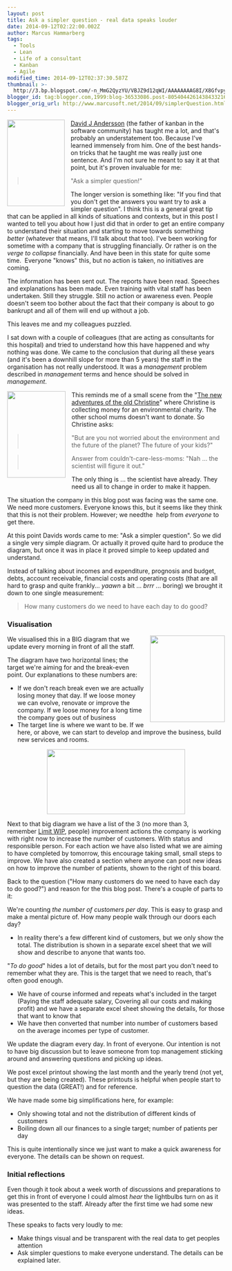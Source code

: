 ```yaml
---
layout: post
title: Ask a simpler question - real data speaks louder
date: 2014-09-12T02:22:00.002Z
author: Marcus Hammarberg
tags:
  - Tools
  - Lean
  - Life of a consultant
  - Kanban
  - Agile
modified_time: 2014-09-12T02:37:30.587Z
thumbnail: >-
  http://3.bp.blogspot.com/-n_MmG2QyzYU/VBJZ9d12qWI/AAAAAAAAG8I/X8Gfvpy9AYw/s72-c/david%2Bandersson.jpg
blogger_id: tag:blogger.com,1999:blog-36533086.post-8054044261438433216
blogger_orig_url: http://www.marcusoft.net/2014/09/simplerQuestion.html
---
```



<div>

<div class="separator" style="clear: both; text-align: center;">

<a
href="http://3.bp.blogspot.com/-n_MmG2QyzYU/VBJZ9d12qWI/AAAAAAAAG8I/X8Gfvpy9AYw/s1600/david%2Bandersson.jpg"
data-imageanchor="1"
style="clear: left; float: left; margin-bottom: 1em; margin-right: 1em;"><img
src="http://3.bp.blogspot.com/-n_MmG2QyzYU/VBJZ9d12qWI/AAAAAAAAG8I/X8Gfvpy9AYw/s1600/david%2Bandersson.jpg"
data-border="0" width="133" height="200" /></a>

</div>

<a href="https://twitter.com/agilemanager" target="_blank">David J
Andersson</a> (the father of kanban in the software community) has
taught me a lot, and that's probably an understatement too. Because I've
learned immensely from him. One of the best hands-on tricks that he
taught me was really just one sentence. And I'm not sure he meant to say
it at that point, but it's proven invaluable for me:

> "Ask a simpler question!"

The longer version is something like: "If you find that you don't get
the answers you want try to ask a simpler question". I think this is a
general great tip that can be applied in all kinds of situations and
contexts, but in this post I wanted to tell you about how I just did
that in order to get an entire company to understand their situation and
starting to move towards something *better* (whatever that means, I'll
talk about that too).
I've been working for sometime with a company
that is struggling financially. Or rather is on the *verge to collapse*
financially. And have been in this state for quite some time.  Everyone
"knows" this, but no action is taken, no initiatives are coming.

The information has been sent out. The reports have been read. Speeches
and explanations has been made. Even training with vital staff has been
undertaken. Still they struggle. Still no action or awareness even.
People doesn't seem too bother about the fact that their company is
about to go bankrupt and all of them will end up without a job.

This leaves me and my colleagues puzzled.

I sat down with a couple of colleagues (that are acting as consultants
for this hospital) and tried to understand how this have happened and
why nothing was done. We came to the conclusion that during all these
years (and it's been a downhill slope for more than 5 years) the staff
in the organisation has not really understood. It was a *management*
problem described in *management* terms and hence should be solved in
*management*.

<div class="separator" style="clear: both; text-align: center;">

<a
href="http://1.bp.blogspot.com/-7pgc7NhkA3I/VBEFeEgN1_I/AAAAAAAAG30/B8I3KAA-bnk/s1600/new%2Badventures%2Bof%2Bold%2Bchristine.jpg"
data-imageanchor="1"
style="clear: left; float: left; margin-bottom: 1em; margin-right: 1em;"><img
src="http://1.bp.blogspot.com/-7pgc7NhkA3I/VBEFeEgN1_I/AAAAAAAAG30/B8I3KAA-bnk/s1600/new%2Badventures%2Bof%2Bold%2Bchristine.jpg"
data-border="0" width="135" height="200" /></a>

</div>

<span id="goog_746609428"><span id="goog_746609429">This
reminds me of a small scene from the
"<a href="http://www.imdb.com/title/tt0462128/" target="_blank">The new
adventures of the old Christine</a>" where Christine is collecting money
for an environmental charity. The other school mums doesn't want to
donate. So Christine asks:

> "But are you not worried about the environment and the future of the
> planet? The future of your kids?"

> Answer from couldn't-care-less-moms: "Nah ... the scientist will
> figure it out."

The only thing is ... the scientist have already. They need us all to
change in order to make it happen.

The situation the company in this blog post was facing was the same one.
We need more customers. Everyone knows this, but it seems like they
think that this is not their problem. However; we needthe  help from
*everyone* to get there.

At this point Davids words came to me: "Ask a simpler question". So we
did a single very simple diagram. Or actually it proved quite hard to
produce the diagram, but once it was in place it proved simple to keep
updated and understand.

Instead of talking about incomes and expenditure, prognosis and budget,
debts, account receivable, financial costs and operating costs (that are
all hard to grasp and quite frankly... *yaawn* a bit ... *brrr* ...
boring) we brought it down to one single measurement:

> How many customers do we need to have each day to do good?

### Visualisation

<div class="separator" style="clear: both; text-align: center;">

<a
href="http://4.bp.blogspot.com/-OrEIq7oK90U/VBJXVq5wTII/AAAAAAAAG70/vVqgokqdZmA/s1600/board.png"
data-imageanchor="1"
style="clear: right; float: right; margin-bottom: 1em; margin-left: 1em;"><img
src="http://4.bp.blogspot.com/-OrEIq7oK90U/VBJXVq5wTII/AAAAAAAAG70/vVqgokqdZmA/s1600/board.png"
data-border="0" width="173" height="200" /></a>

</div>

<div style="text-align: left;">

We visualised this in a BIG diagram that we update every morning in
front of all the staff.

</div>

The diagram have two horizontal lines; the target we're aiming for and
the break-even point.
Our explanations to these numbers are:

- If we don't reach break even we are actually losing money that day.
    If we loose money we can evolve, renovate or improve the company. If
    we loose money for a long time the company goes out of business
- The target line is where we want to be. If we here, or above, we can
    start to develop and improve the business, build new services and
    rooms.

<div class="separator" style="clear: both; text-align: center;">

<a
href="http://4.bp.blogspot.com/-7fvEw76vfiY/VBJYMl8fIqI/AAAAAAAAG78/tHAoXax31HM/s1600/board%2Bwith%2Bactions.png"
data-imageanchor="1" style="margin-left: 1em; margin-right: 1em;"><img
src="http://4.bp.blogspot.com/-7fvEw76vfiY/VBJYMl8fIqI/AAAAAAAAG78/tHAoXax31HM/s1600/board%2Bwith%2Bactions.png"
data-border="0" width="320" height="150" /></a>

</div>

Next to that big diagram we have a list of the 3 (no more than 3,
remember <a href="http://en.wikipedia.org/wiki/Work_in_process"
target="_blank">Limit WIP</a>, people) improvement actions the company
is working with right now to increase the number of customers. With
status and responsible person.
For each action we have also listed what we are aiming to have completed
by tomorrow, this encourage taking small, small steps to improve. We
have also created a section where anyone can post new ideas on how to
improve the number of patients, shown to the right of this board.

Back to the question ("How many customers do we need to have each day to
do good?") and reason for the this blog post. There's a couple of parts
to it:

We're counting *the number of customers per day*. This is easy to grasp
and make a mental picture of. How many people walk through our doors
each day?

- In reality there's a few different kind of customers, but we only
    show the total. The distribution is shown in a separate excel sheet
    that we will show and describe to anyone that wants too.

"*To do good*" hides a lot of details, but for the most part you don't
need to remember what they are. This is the target that we need to
reach, that's often good enough.

- We have of course informed and repeats what's included in the target
    (Paying the staff adequate salary, Covering all our costs and making
    profit) and we have a separate excel sheet showing the details, for
    those that want to know that
- We have then converted that number into number of customers based on
    the average incomes per type of customer.

We update the diagram every day. In front of everyone. Our intention is
not to have big discussion but to leave someone from top management
sticking around and answering questions and picking up ideas.

We post excel printout showing the last month and the yearly trend (not
yet, but they are being created). These printouts is helpful when people
start to question the data (GREAT!) and for reference.  

<div>

We have made some big simplifications here, for example:

</div>

- Only showing total and not the distribution of different kinds of
    customers
- Boiling down all our finances to a single target; number of patients
    per day

<div>

This is quite intentionally since we just want to make a quick awareness
for everyone. The details can be shown on request.

</div>

<div>

### Initial reflections

</div>

<div>

Even though it took about a week worth of discussions and preparations
to get this in front of everyone I could almost *hear* the lightbulbs
turn on as it was presented to the staff. Already after the first time
we had some new ideas.

</div>

<div>
</div>

<div>

These speaks to facts very loudly to me:

</div>

<div>

- Make things visual and be transparent with the real data to get
    peoples attention
- Ask simpler questions to make everyone understand. The details can
    be explained later.

</div>

</div>
